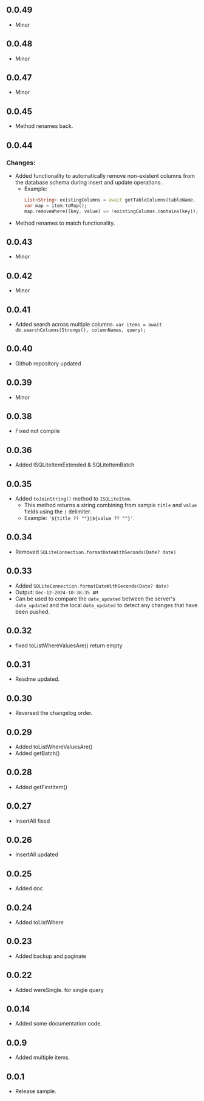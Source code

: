 ## 0.0.49

- Minor

## 0.0.48

- Minor

## 0.0.47

- Minor

## 0.0.45

- Method renames back.

## 0.0.44

### Changes:

- Added functionality to automatically remove non-existent columns from the database schema during insert and update operations.
  - Example:
    ```dart
    List<String> existingColumns = await getTableColumns(tableName, db: db);
    var map = item.toMap();
    map.removeWhere((key, value) => !existingColumns.contains(key));
    ```
- Method renames to match functionality.

## 0.0.43

- Minor

## 0.0.42

- Minor

## 0.0.41

- Added search across multiple columns. `var items = await db.searchColumns(Strongs(), columnNames, query);`

## 0.0.40

- Github repository updated

## 0.0.39

- Minor

## 0.0.38

- Fixed not compile

## 0.0.36

- Added ISQLiteItemExtended & SQLiteItemBatch

## 0.0.35

- Added `toJoinString()` method to `ISQLiteItem`.
  - This method returns a string combining from sample `title` and `value` fields using the `|` delimiter.
  - Example: `'${title ?? ""}|${value ?? ""}'`.

## 0.0.34

- Removed `SQLiteConnection.formatDateWithSeconds(Date? date)`

## 0.0.33

- Added `SQLiteConnection.formatDateWithSeconds(Date? date)`
- Output: `Dec-12-2024-10:38:35 AM`
- Can be used to compare the `date_updated` between the server's `date_updated` and the local `date_updated` to detect any changes that have been pushed.

## 0.0.32

- fixed toListWhereValuesAre() return empty

## 0.0.31

- Readme updated.

## 0.0.30

- Reversed the changelog order.

## 0.0.29

- Added toListWhereValuesAre()
- Added getBatch()

## 0.0.28

- Added getFirstItem()

## 0.0.27

- InsertAll fixed

## 0.0.26

- InsertAll updated

## 0.0.25

- Added doc

## 0.0.24

- Added toListWhere

## 0.0.23

- Added backup and paginate

## 0.0.22

- Added wereSingle. for single query

## 0.0.14

- Added some documentation code.

## 0.0.9

- Added multiple items.

## 0.0.1

- Release sample.
